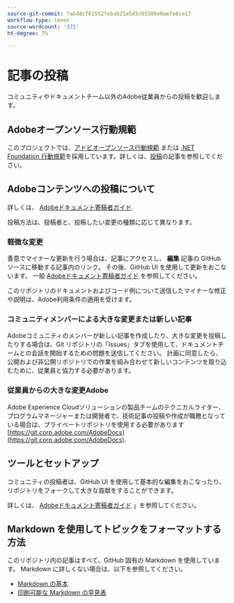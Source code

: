 ```yaml
---
source-git-commit: 7ab48cf61552febab21a5d5c05586e0aefe8ce17
workflow-type: tm+mt
source-wordcount: '372'
ht-degree: 7%

---
```

# 記事の投稿

コミュニティやドキュメントチーム以外のAdobe従業員からの投稿を歓迎します。

## Adobeオープンソース行動規範

このプロジェクトでは、[アドビオープンソース行動規範](code-of-conduct.md) または [.NET Foundation 行動規範](https://dotnetfoundation.org/code-of-conduct)を採用しています。詳しくは、[投稿](contributing.md)の記事を参照してください。

## Adobeコンテンツへの投稿について

詳しくは、 [Adobeドキュメント寄稿者ガイド](https://experienceleague.adobe.com/docs/contributor/contributor-guide/introduction.html).

投稿方法は、投稿者と、投稿したい変更の種類に応じて異なります。

### 軽微な変更

善意でマイナーな更新を行う場合は、記事にアクセスし、 **編集** 記事の GitHub ソースに移動する記事内のリンク。 その後、GitHub UI を使用して更新をおこないます。 一般 [Adobeドキュメント寄稿者ガイド](https://experienceleague.adobe.com/docs/contributor/contributor-guide/introduction.html) を参照してください。

このリポジトリのドキュメントおよびコード例について送信したマイナーな修正や説明は、Adobe利用条件の適用を受けます。

### コミュニティメンバーによる大きな変更または新しい記事

Adobeコミュニティのメンバーが新しい記事を作成したり、大きな変更を投稿したりする場合は、Git リポジトリの「Issues」タブを使用して、ドキュメントチームとの会話を開始するための問題を送信してください。 計画に同意したら、公開および非公開リポジトリでの作業を組み合わせて新しいコンテンツを取り込むために、従業員と協力する必要があります。

<!--
If you submit a pull request with significant changes to documentation and code examples, you'll see a message in the pull request asking you to submit an online contribution license agreement (CLA). We need you to complete the online form before we can review your pull request.
-->

### 従業員からの大きな変更Adobe

Adobe Experience Cloudソリューションの製品チームのテクニカルライター、プログラムマネージャーまたは開発者で、技術記事の投稿や作成が職務となっている場合は、プライベートリポジトリを使用する必要があります [https://git.corp.adobe.com/AdobeDocs](https://git.corp.adobe.com/AdobeDocs). <!--Employees from other parts of the Adobe world should use the public repo for minor updates.-->

## ツールとセットアップ

コミュニティの投稿者は、GitHub UI を使用して基本的な編集をおこなったり、リポジトリをフォークして大きな貢献をすることができます。

詳しくは、 [Adobeドキュメント寄稿者ガイド](https://experienceleague.adobe.com/docs/contributor/contributor-guide/introduction.html) 」を参照してください。

## Markdown を使用してトピックをフォーマットする方法

このリポジトリ内の記事はすべて、GitHub 固有の Markdown を使用しています。 Markdown に詳しくない場合は、以下を参照してください。

* [Markdown の基本](https://help.github.com/articles/markdown-basics/)
* [印刷可能な Markdown の早見表](https://guides.github.com/pdfs/markdown-cheatsheet-online.pdf)

<!--
## Labels

In the public repository, automated labels are assigned to pull requests to help us manage the pull request workflow and to help let you know what's going on with your pull request:

* **Change sent to author**: The author has been notified of the pending pull request.
* **ready-to-merge**: Ready for review by our pull request review team.
-->
